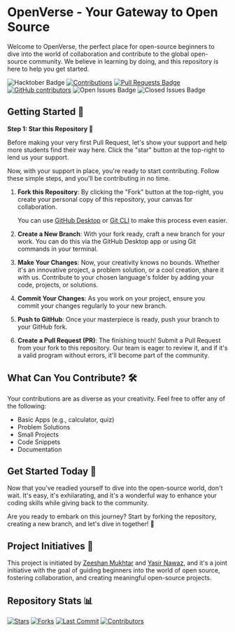 # OpenVerse - Your Gateway to Open Source

Welcome to OpenVerse, the perfect place for open-source beginners to dive into the world of collaboration and contribute to the global open-source community. We believe in learning by doing, and this repository is here to help you get started.

<img src="https://img.shields.io/badge/hacktoberfest-2023-blueviolet" alt="Hacktober Badge"/>
<a href="https://github.com/ZeeshanMukhtar1/OpenVerse"><img src="https://img.shields.io/badge/Contributions-welcome-violet.svg?style=flat&logo=git" alt="Contributions" /></a>
<a href="https://github.com/ZeeshanMukhtar1/OpenVerse/pulls"><img src="https://img.shields.io/github/issues-pr/ZeeshanMukhtar1/OpenVerse" alt="Pull Requests Badge"/></a>
<a href="https://github.com/ZeeshanMukhtar1/OpenVerse/graphs/contributors"><img alt="GitHub contributors" src="https://img.shields.io/github/contributors/ZeeshanMukhtar1/OpenVerse?color=2b9348"></a>
<img src="https://img.shields.io/github/issues/ZeeshanMukhtar1/OpenVerse?label=Open%20Issues&color=brightgreen" alt="Open Issues Badge"/>
<img src="https://img.shields.io/github/issues-closed/ZeeshanMukhtar1/OpenVerse?label=Closed%20Issues&color=red" alt="Closed Issues Badge"/>

## Getting Started 🚀

**Step 1: Star this Repository 🌟**

Before making your very first Pull Request, let's show your support and help more students find their way here. Click the "star" button at the top-right to lend us your support.

Now, with your support in place, you're ready to start contributing. Follow these simple steps, and you'll be contributing in no time.

1. **Fork this Repository**: By clicking the "Fork" button at the top-right, you create your personal copy of this repository, your canvas for collaboration.

   You can use [GitHub Desktop](https://desktop.github.com/) or [Git CLI](https://git-scm.com/downloads) to make this process even easier.

2. **Create a New Branch**: With your fork ready, craft a new branch for your work. You can do this via the GitHub Desktop app or using Git commands in your terminal.

3. **Make Your Changes**: Now, your creativity knows no bounds. Whether it's an innovative project, a problem solution, or a cool creation, share it with us. Contribute to your chosen language's folder by adding your code, projects, or solutions.

4. **Commit Your Changes**: As you work on your project, ensure you commit your changes regularly to your new branch.

5. **Push to GitHub**: Once your masterpiece is ready, push your branch to your GitHub fork.

6. **Create a Pull Request (PR)**: The finishing touch! Submit a Pull Request from your fork to this repository. Our team is eager to review it, and if it's a valid program without errors, it'll become part of the community.

## What Can You Contribute? 🛠️

Your contributions are as diverse as your creativity. Feel free to offer any of the following:

- Basic Apps (e.g., calculator, quiz)
- Problem Solutions
- Small Projects
- Code Snippets
- Documentation

## Get Started Today 🌟

Now that you've readied yourself to dive into the open-source world, don't wait. It's easy, it's exhilarating, and it's a wonderful way to enhance your coding skills while giving back to the community.

Are you ready to embark on this journey? Start by forking the repository, creating a new branch, and let's dive in together! 🚀

## Project Initiatives 🚧

This project is initiated by [Zeeshan Mukhtar](https://zeeshan-resume.netlify.app/) and [Yasir Nawaz](https://yasir2002.github.io/), and it's a joint initiative with the goal of guiding beginners into the world of open source, fostering collaboration, and creating meaningful open-source projects.

## Repository Stats 📊

[![Stars](https://img.shields.io/github/stars/ZeeshanMukhtar1/OpenVerse?style=social)](https://github.com/ZeeshanMukhtar1/OpenVerse/stargazers)
[![Forks](https://img.shields.io/github/forks/ZeeshanMukhtar1/OpenVerse?style=social)](https://github.com/ZeeshanMukhtar1/OpenVerse/network/members)
[![Last Commit](https://img.shields.io/github/last-commit/ZeeshanMukhtar1/OpenVerse)](https://github.com/ZeeshanMukhtar1/OpenVerse/commits/main)
[![Contributors](https://img.shields.io/github/contributors/ZeeshanMukhtar1/OpenVerse)](https://github.com/ZeeshanMukhtar1/OpenVerse/graphs/contributors)
